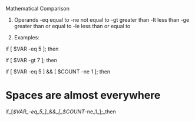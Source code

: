 Mathematical Comparison

1. Operands
-eq equal to
-ne not equal to
-gt greater than
-lt less than
-ge greater than or equal to
-le less than or equal to

2. Examples:

if [ $VAR -eq 5 ]; then

if [ $VAR -gt 7 ]; then

if [ $VAR -eq 5 ] && [ $COUNT -ne 1 ]; then

# Spaces are almost everywhere
if_[_$VAR_-eq_5_]_&&_[_$COUNT_-ne_1_];_then
